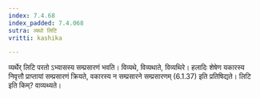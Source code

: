 ```yaml
---
index: 7.4.68
index_padded: 7.4.068
sutra: व्यथो लिटि
vritti: kashika

---
```

व्यर्थेर् लिटि परतो ऽभ्यासस्य सम्प्रसारणं भवति। विव्यथे, विव्यथाते, विव्यथिरे। हलादिः शेषेण यकारस्य निवृत्तौ प्राप्तायां सम्प्रसारणं क्रियते, वकारस्य न सम्प्रसारने सम्प्रसारणम् (6.1.37) इति प्रतिषिद्यते। लिटि इति किम्? वाव्यथ्यते।